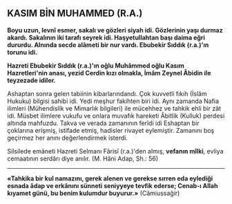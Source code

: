 ## KASIM BİN MUHAMMED (R.A.)

**Boyu uzun, levnî esmer, sakalı ve gözleri siyah idi. Gözlerinin yaşı durmaz akardı. Saka­lının iki tarafı seyrek idi. Haşyetullahtan başı daima eğri dururdu. Alnında secde alâmeti bir nur vardı. Ebubekir Sıddık (r.a.)'ın torunu idi.**

**Hazreti Ebubekir Sıddık (r.a.)'ın oğlu Muhâmmed oğlu Kasım Hazretleri'nin anası, yezid Cerdin kızı olmakla, İmâm Zeynel Âbidin ile teyzezade idiler.**

Ashaptan sonra gelen tabiinin kibarlarındandı. Çok kuvvetli fıkıh (İslâm Hukuku) bil­gisi sahibi idi. Yedi meşhur fakihten biri idi. Ay­nı zamanda Nafia ilimleri (Mühendislik ve Mi­marlık bilgileri) ile mücehhez ve tahkik ehli bir zât idi. Müsbet ilimlere vukufu ve onlara muva­fık hareketi Âbitlik (Kulluk) perdesi altında mahfuzdu. Takva ve verada zamanının ferîdi idi Eshaptan bir çoklarına erişmiş, istifade et­miş, hadisler rivayet eylemiştir. Zamanını boş geçirmez her anını değerlendirmek isterdi.

Silsilede emâneti Hazreti Selmanı Fârisî (r.a.)'den almış, **vefanın mîlki**, evliya cemaatı­nın serdârı diye anılır. (M. Hâni Adap, Sh.: 56)

<hr>

**«Tahkika bir kul namazını, gerek alenen ve gerekse sırren eda eylediği esnada âdap ve erkânını sünneti seniyyeye tevfik ederse; Cenab-ı Allah kıyamet günü, bu benim kulumdur buyu­rur.»** (Câmiussağir)
